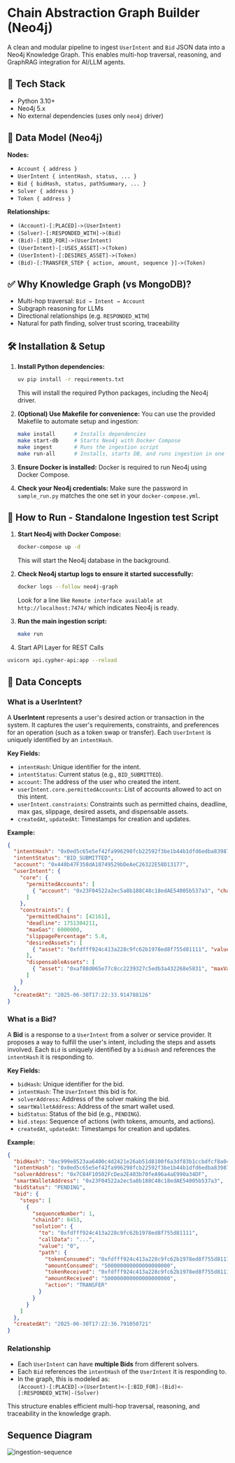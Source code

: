 # Chain Abstraction Graph Builder (Neo4j)

A clean and modular pipeline to ingest `UserIntent` and `Bid` JSON data into a Neo4j Knowledge Graph. This enables multi-hop traversal, reasoning, and GraphRAG integration for AI/LLM agents.

## 🔧 Tech Stack
- Python 3.10+
- Neo4j 5.x
- No external dependencies (uses only `neo4j` driver)

## 📐 Data Model (Neo4j)

**Nodes:**
- `Account { address }`
- `UserIntent { intentHash, status, ... }`
- `Bid { bidHash, status, pathSummary, ... }`
- `Solver { address }`
- `Token { address }`

**Relationships:**
- `(Account)-[:PLACED]->(UserIntent)`
- `(Solver)-[:RESPONDED_WITH]->(Bid)`
- `(Bid)-[:BID_FOR]->(UserIntent)`
- `(UserIntent)-[:USES_ASSET]->(Token)`
- `(UserIntent)-[:DESIRES_ASSET]->(Token)`
- `(Bid)-[:TRANSFER_STEP { action, amount, sequence }]->(Token)`

## ✅ Why Knowledge Graph (vs MongoDB)?
- Multi-hop traversal: `Bid → Intent → Account`
- Subgraph reasoning for LLMs
- Directional relationships (e.g. `RESPONDED_WITH`)
- Natural for path finding, solver trust scoring, traceability

## 🛠️ Installation & Setup

1. **Install Python dependencies:**
   ```bash
   uv pip install -r requirements.txt
   ```
   This will install the required Python packages, including the Neo4j driver.

2. **(Optional) Use Makefile for convenience:**
   You can use the provided Makefile to automate setup and ingestion:
   ```bash
   make install      # Installs dependencies
   make start-db     # Starts Neo4j with Docker Compose
   make ingest       # Runs the ingestion script
   make run-all      # Installs, starts DB, and runs ingestion in one step
   ```

3. **Ensure Docker is installed:**
   Docker is required to run Neo4j using Docker Compose.

4. **Check your Neo4j credentials:**
   Make sure the password in `sample_run.py` matches the one set in your `docker-compose.yml`.


## 🚀 How to Run - Standalone Ingestion test Script

1. **Start Neo4j with Docker Compose:**
   ```bash
   docker-compose up -d
   ```
   This will start the Neo4j database in the background.

2. **Check Neo4j startup logs to ensure it started successfully:**
   ```bash
   docker logs --follow neo4j-graph
   ```
   Look for a line like `Remote interface available at http://localhost:7474/` which indicates Neo4j is ready.

3. **Run the main ingestion script:**
   ```bash
   make run
   ```

4. Start API Layer for REST Calls

```bash
uvicorn api.cypher-api:app --reload
```

## 🧩 Data Concepts

### What is a UserIntent?

A **UserIntent** represents a user's desired action or transaction in the system. It captures the user's requirements, constraints, and preferences for an operation (such as a token swap or transfer). Each `UserIntent` is uniquely identified by an `intentHash`.

**Key Fields:**
- `intentHash`: Unique identifier for the intent.
- `intentStatus`: Current status (e.g., `BID_SUBMITTED`).
- `account`: The address of the user who created the intent.
- `userIntent.core.permittedAccounts`: List of accounts allowed to act on this intent.
- `userIntent.constraints`: Constraints such as permitted chains, deadline, max gas, slippage, desired assets, and dispensable assets.
- `createdAt`, `updatedAt`: Timestamps for creation and updates.

**Example:**
```json
{
  "intentHash": "0x0ed5c65e5ef42fa996298fcb22592f3be1b44b1dfd6edba839879463f554838e",
  "intentStatus": "BID_SUBMITTED",
  "account": "0x448b47F358dA18749529bDeAeC26322E58D13177",
  "userIntent": {
    "core": {
      "permittedAccounts": [
        { "account": "0x23F04522a2ec5a8b188C48c18edAE54005b537a3", "chainId": 8453 }
      ]
    },
    "constraints": {
      "permittedChains": [42161],
      "deadline": 1751304211,
      "maxGas": 6000000,
      "slippagePercentage": 5.0,
      "desiredAssets": [
        { "asset": "0xfdfff924c413a228c9fc62b1978ed8f755d81111", "value": "500000000000000000000", "chainId": 8453 }
      ],
      "dispensableAssets": [
        { "asset": "0xaf88d065e77c8cc2239327c5edb3a432268e5831", "maxValue": "100000", "chainId": 42161 }
      ]
    }
  },
  "createdAt": "2025-06-30T17:22:33.914788126"
}
```

### What is a Bid?

A **Bid** is a response to a `UserIntent` from a solver or service provider. It proposes a way to fulfill the user's intent, including the steps and assets involved. Each `Bid` is uniquely identified by a `bidHash` and references the `intentHash` it is responding to.

**Key Fields:**
- `bidHash`: Unique identifier for the bid.
- `intentHash`: The `UserIntent` this bid is for.
- `solverAddress`: Address of the solver making the bid.
- `smartWalletAddress`: Address of the smart wallet used.
- `bidStatus`: Status of the bid (e.g., `PENDING`).
- `bid.steps`: Sequence of actions (with tokens, amounts, and actions).
- `createdAt`, `updatedAt`: Timestamps for creation and updates.

**Example:**
```json
{
  "bidHash": "0xc999e8523aa6400c4d2421e26ab51d8100f6a3df83b1ccbdfcf8a04b91129baf",
  "intentHash": "0x0ed5c65e5ef42fa996298fcb22592f3be1b44b1dfd6edba839879463f554838e",
  "solverAddress": "0x7C84F10502FcDea2E403b70feA96a4aE990a34DF",
  "smartWalletAddress": "0x23F04522a2ec5a8b188C48c18edAE54005b537a3",
  "bidStatus": "PENDING",
  "bid": {
    "steps": [
      {
        "sequenceNumber": 1,
        "chainId": 8453,
        "solution": {
          "to": "0xfdfff924c413a228c9fc62b1978ed8f755d81111",
          "callData": "...",
          "value": "0",
          "path": {
            "tokenConsumed": "0xfdfff924c413a228c9fc62b1978ed8f755d81111",
            "amountConsumed": "500000000000000000000",
            "tokenReceived": "0xfdfff924c413a228c9fc62b1978ed8f755d81111",
            "amountReceived": "500000000000000000000",
            "action": "TRANSFER"
          }
        }
      }
    ]
  },
  "createdAt": "2025-06-30T17:22:36.791050721"
}
```

### Relationship

- Each `UserIntent` can have **multiple Bids** from different solvers.
- Each `Bid` references the `intentHash` of the `UserIntent` it is responding to.
- In the graph, this is modeled as:  
  `(Account)-[:PLACED]->(UserIntent)<-[:BID_FOR]-(Bid)<-[:RESPONDED_WITH]-(Solver)`

This structure enables efficient multi-hop traversal, reasoning, and traceability in the knowledge graph.

## Sequence Diagram

![ingestion-sequence](ingestion-sequence.png)
